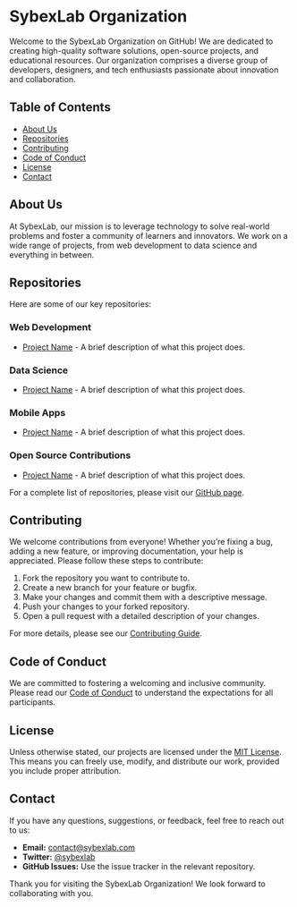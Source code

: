 # SybexLab Organization

Welcome to the SybexLab Organization on GitHub! We are dedicated to creating high-quality software solutions, open-source projects, and educational resources. Our organization comprises a diverse group of developers, designers, and tech enthusiasts passionate about innovation and collaboration.

## Table of Contents

- [About Us](#about-us)
- [Repositories](#repositories)
- [Contributing](#contributing)
- [Code of Conduct](#code-of-conduct)
- [License](#license)
- [Contact](#contact)

## About Us

At SybexLab, our mission is to leverage technology to solve real-world problems and foster a community of learners and innovators. We work on a wide range of projects, from web development to data science and everything in between.

## Repositories

Here are some of our key repositories:

### Web Development

- [Project Name](https://github.com/sybexlab-organization/project-name) - A brief description of what this project does.

### Data Science

- [Project Name](https://github.com/sybexlab-organization/project-name) - A brief description of what this project does.

### Mobile Apps

- [Project Name](https://github.com/sybexlab-organization/project-name) - A brief description of what this project does.

### Open Source Contributions

- [Project Name](https://github.com/sybexlab-organization/project-name) - A brief description of what this project does.

For a complete list of repositories, please visit our [GitHub page](https://github.com/sybexlab-organization).

## Contributing

We welcome contributions from everyone! Whether you’re fixing a bug, adding a new feature, or improving documentation, your help is appreciated. Please follow these steps to contribute:

1. Fork the repository you want to contribute to.
2. Create a new branch for your feature or bugfix.
3. Make your changes and commit them with a descriptive message.
4. Push your changes to your forked repository.
5. Open a pull request with a detailed description of your changes.

For more details, please see our [Contributing Guide](CONTRIBUTING.md).

## Code of Conduct

We are committed to fostering a welcoming and inclusive community. Please read our [Code of Conduct](CODE_OF_CONDUCT.md) to understand the expectations for all participants.

## License

Unless otherwise stated, our projects are licensed under the [MIT License](LICENSE). This means you can freely use, modify, and distribute our work, provided you include proper attribution.

## Contact

If you have any questions, suggestions, or feedback, feel free to reach out to us:

- **Email:** contact@sybexlab.com
- **Twitter:** [@sybexlab](https://twitter.com/sybexlab)
- **GitHub Issues:** Use the issue tracker in the relevant repository.

Thank you for visiting the SybexLab Organization! We look forward to collaborating with you.
